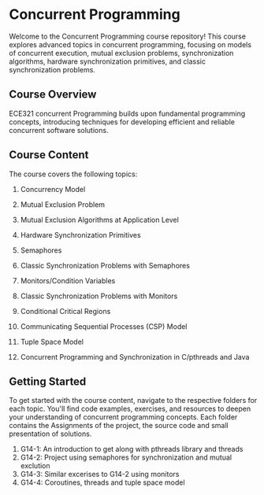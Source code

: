 # Concurrent Programming
Welcome to the Concurrent Programming course repository! This course explores advanced topics in concurrent programming, focusing on models of concurrent execution, mutual exclusion problems, synchronization algorithms, hardware synchronization primitives, and classic synchronization problems.

## Course Overview
ECE321 concurrent Programming builds upon fundamental programming concepts, introducing techniques for developing efficient and reliable concurrent software solutions.

## Course Content
The course covers the following topics:

1. Concurrency Model

2. Mutual Exclusion Problem

3. Mutual Exclusion Algorithms at Application Level

4. Hardware Synchronization Primitives

5. Semaphores

6. Classic Synchronization Problems with Semaphores

7. Monitors/Condition Variables

8. Classic Synchronization Problems with Monitors

9. Conditional Critical Regions

10. Communicating Sequential Processes (CSP) Model

11. Tuple Space Model

12. Concurrent Programming and Synchronization in C/pthreads and Java

## Getting Started
To get started with the course content, navigate to the respective folders for each topic. You'll find code examples, exercises, and resources to deepen your understanding of concurrent programming concepts. Each folder contains the Assignments of the project, the source code and small presentation of solutions.
1. G14-1: An introduction to get along with pthreads library and threads
2. G14-2: Project using semaphores for synchronization and mutual exclution
3. G14-3: Similar excerises to G14-2 using monitors
4. G14-4: Coroutines, threads and tuple space model